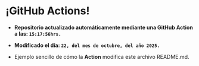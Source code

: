 # ¡GitHub Actions!
* **Repositorio actualizado automáticamente mediante una GitHub Action a las: `15:17:56hrs.`**
* **Modificado el día: `22, del mes de octubre, del año 2025.`**

* Ejemplo sencillo de cómo la **Action** modifica este archivo README.md.
